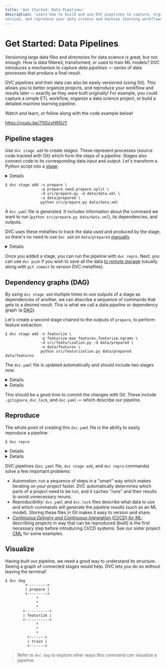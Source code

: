 ```yaml
---
title: 'Get Started: Data Pipelines'
description: 'Learn how to build and use DVC pipelines to capture, organize,
version, and reproduce your data science and machine learning workflows.'
---
```


# Get Started: Data Pipelines

Versioning large data files and directories for data science is great, but not
enough. How is data filtered, transformed, or used to train ML models? DVC
introduces a mechanism to capture _data pipelines_ — series of data processes
that produce a final result.

DVC pipelines and their data can also be easily versioned (using Git). This
allows you to better organize projects, and reproduce your workflow and results
later — exactly as they were built originally! For example, you could capture a
simple ETL workflow, organize a data science project, or build a detailed
machine learning pipeline.

Watch and learn, or follow along with the code example below!

https://youtu.be/71IGzyH95UY

## Pipeline stages

Use `dvc stage add` to create _stages_. These represent processes (source code
tracked with Git) which form the steps of a _pipeline_. Stages also connect code
to its corresponding data _input_ and _output_. Let's transform a Python script
into a [stage](/doc/command-reference/stage):

<details>

### ⚙️ Expand to download example code.

Get the sample code, initialize DVC, and save everything to Git:

```dvc
$ wget https://code.dvc.org/get-started/code.zip
$ unzip code.zip
$ rm -f code.zip
$ tree
.
├── params.yaml
└── src
    ├── evaluate.py
    ├── featurization.py
    ├── prepare.py
    ├── requirements.txt
    └── train.py

$ git init  # if needed
$ dvc init
$ git commit -a -m "Create evaluation stage"
$ dvc pull data/data.xml
```

Now let's install the requirements:

> We **strongly** recommend creating a
> [virtual environment](https://python.readthedocs.io/en/stable/library/venv.html)
> first.

```dvc
$ pip install -r src/requirements.txt
$ git commit
```

</details>

```dvc
$ dvc stage add -n prepare \
                -p prepare.seed,prepare.split \
                -d src/prepare.py -d data/data.xml \
                -o data/prepared \
                python src/prepare.py data/data.xml
```

A `dvc.yaml` file is generated. It includes information about the command we
want to run (`python src/prepare.py data/data.xml`), its
<abbr>dependencies</abbr>, and <abbr>outputs</abbr>.

DVC uses these metafiles to track the data used and produced by the stage, so
there's no need to use `dvc add` on `data/prepared`
[manually](/doc/start/data-management/data-versioning).

<details id="stage-expand-to-see-what-happens-under-the-hood">

### 💡 Expand to see what happens under the hood.

The command options used above mean the following:

- `-n prepare` specifies a name for the stage. If you open the `dvc.yaml` file
  you will see a section named `prepare`.

- `-p prepare.seed,prepare.split` defines special types of dependencies —
  [parameters](/doc/command-reference/params). We'll get to them later in the
  [Metrics, Parameters, and Plots](/doc/start/data-management/metrics-parameters-plots)
  page, but the idea is that the stage can depend on field values from a
  parameters file (`params.yaml` by default):

```yaml
prepare:
  split: 0.20
  seed: 20170428
```

- `-d src/prepare.py` and `-d data/data.xml` mean that the stage depends on
  these files to work. Notice that the source code itself is marked as a
  dependency. If any of these files change later, DVC will know that this stage
  needs to be [reproduced](#reproduce).

- `-o data/prepared` specifies an output directory for this script, which writes
  two files in it. This is how the <abbr>workspace</abbr> should look like after
  the run:

  ```git
   .
   ├── data
   │   ├── data.xml
   │   ├── data.xml.dvc
  +│   └── prepared
  +│       ├── test.tsv
  +│       └── train.tsv
  +├── dvc.yaml
  +├── dvc.lock
   ├── params.yaml
   └── src
       ├── ...
  ```

- The last line, `python src/prepare.py data/data.xml` is the command to run in
  this stage, and it's saved to `dvc.yaml`, as shown below.

The resulting `prepare` stage contains all of the information above:

```yaml
stages:
  prepare:
    cmd: python src/prepare.py data/data.xml
    deps:
      - src/prepare.py
      - data/data.xml
    params:
      - prepare.seed
      - prepare.split
    outs:
      - data/prepared
```

</details>

Once you added a stage, you can run the pipeline with `dvc repro`. Next, you can
use `dvc push` if you wish to save all the data [to remote storage] (usually
along with `git commit` to version DVC metafiles).

[to remote storage]:
  /doc/start/data-management/data-versioning#storing-and-sharing

## Dependency graphs (DAG)

By using `dvc stage add` multiple times to use <abbr>outputs</abbr> of a stage
as <abbr>dependencies</abbr> of another, we can describe a sequence of commands
that gets to a desired result. This is what we call a _data pipeline_ or
dependency graph (a [DAG]).

Let's create a second stage chained to the outputs of `prepare`, to perform
feature extraction:

```dvc
$ dvc stage add -n featurize \
                -p featurize.max_features,featurize.ngrams \
                -d src/featurization.py -d data/prepared \
                -o data/features \
                python src/featurization.py data/prepared data/features
```

The `dvc.yaml` file is updated automatically and should include two stages now.

[dag]: /doc/user-guide/pipelines/defining-pipelines

<details id="pipeline-expand-to-see-what-happens-under-the-hood">

### 💡 Expand to see what happens under the hood.

The changes to the `dvc.yaml` should look like this:

```git
 stages:
   prepare:
     cmd: python src/prepare.py data/data.xml
     deps:
     - data/data.xml
     - src/prepare.py
     params:
     - prepare.seed
     - prepare.split
     outs:
     - data/prepared
+  featurize:
+    cmd: python src/featurization.py data/prepared data/features
+    deps:
+    - data/prepared
+    - src/featurization.py
+    params:
+    - featurize.max_features
+    - featurize.ngrams
+    outs:
+    - data/features
```

</details>

<details>

### ⚙️ Expand to add more stages.

Let's add the training itself. Nothing new this time; just the same
`dvc stage add` command with the same set of options:

```dvc
$ dvc stage add -n train \
                -p train.seed,train.n_est,train.min_split \
                -d src/train.py -d data/features \
                -o model.pkl \
                python src/train.py data/features model.pkl
```

Please check the `dvc.yaml` again, it should have one more stage now.

</details>

This should be a good time to commit the changes with Git. These include
`.gitignore`, `dvc.lock`, and `dvc.yaml` — which describe our pipeline.

## Reproduce

The whole point of creating this `dvc.yaml` file is the ability to easily
reproduce a pipeline:

```dvc
$ dvc repro
```

<details>

### ⚙️ Expand to have some fun with it.

Let's try to play a little bit with it. First, let's try to change one of the
parameters for the training stage:

1. Open `params.yaml` and change `n_est` to `100`, and
2. (re)run `dvc repro`.

You should see:

```dvc
$ dvc repro
Stage 'prepare' didn't change, skipping
Stage 'featurize' didn't change, skipping
Running stage 'train' with command: ...
```

DVC detected that only `train` should be run, and skipped everything else! All
the intermediate results are being reused.

Now, let's change it back to `50` and run `dvc repro` again:

```dvc
$ dvc repro
Stage 'prepare' didn't change, skipping
Stage 'featurize' didn't change, skipping
```

As before, there was no need to rerun `prepare`, `featurize`, etc. But this time
it also doesn't rerun `train`! The previous run with the same set of inputs
(parameters & data) was saved in DVC's <abbr>run-cache</abbr>, and reused here.

</details>

<details id="repro-expand-to-see-what-happens-under-the-hood">

### 💡 Expand to see what happens under the hood.

`dvc repro` relies on the [DAG] defined in `dvc.yaml`, and uses `dvc.lock` to
determine what exactly needs to be run.

The `dvc.lock` file is similar to a `.dvc` file — it captures hashes (in most
cases `md5`s) of the dependencies and values of the parameters that were used.
It can be considered a _state_ of the pipeline:

```yaml
schema: '2.0'
stages:
  prepare:
    cmd: python src/prepare.py data/data.xml
    deps:
      - path: data/data.xml
        md5: 22a1a2931c8370d3aeedd7183606fd7f
        size: 14445097
      - path: src/prepare.py
        md5: f09ea0c15980b43010257ccb9f0055e2
        size: 1576
    params:
      params.yaml:
        prepare.seed: 20170428
        prepare.split: 0.2
    outs:
      - path: data/prepared
        md5: 153aad06d376b6595932470e459ef42a.dir
        size: 8437363
        nfiles: 2
```

> `dvc status` command can be used to compare this state with an actual state of
> the workspace.

</details>

DVC pipelines (`dvc.yaml` file, `dvc stage add`, and `dvc repro` commands) solve
a few important problems:

- _Automation_: run a sequence of steps in a "smart" way which makes iterating
  on your project faster. DVC automatically determines which parts of a project
  need to be run, and it caches "runs" and their results to avoid unnecessary
  reruns.
- _Reproducibility_: `dvc.yaml` and `dvc.lock` files describe what data to use
  and which commands will generate the pipeline results (such as an ML model).
  Storing these files in Git makes it easy to version and share.
- [_Continuous Delivery and Continuous Integration (CI/CD) for ML_](/doc/use-cases/ci-cd-for-machine-learning):
  describing projects in way that can be reproduced (built) is the first
  necessary step before introducing CI/CD systems. See our sister project
  [CML](https://cml.dev) for some examples.

## Visualize

Having built our pipeline, we need a good way to understand its structure.
Seeing a graph of connected stages would help. DVC lets you do so without
leaving the terminal!

```dvc
$ dvc dag
         +---------+
         | prepare |
         +---------+
              *
              *
              *
        +-----------+
        | featurize |
        +-----------+
              *
              *
              *
          +-------+
          | train |
          +-------+
```

> Refer to `dvc dag` to explore other ways this command can visualize a
> pipeline.
